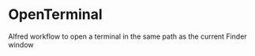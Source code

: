 OpenTerminal
============

Alfred workflow to open a terminal in the same path as the current Finder window
